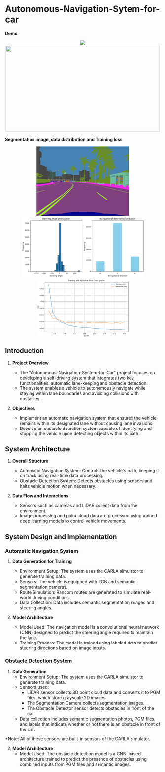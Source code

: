 # Autonomous-Navigation-Sytem-for-car

**Demo**

<div align=center>
  <img src="/images/demo0.png" width="500" />
  <img src="/images/demo1.png" width="500" height="277"/> 
</div>

**Segmentation image, data distribution and Training loss**

<div align=center>
  <img src="/images/1728788476498592800_0_0.0.png" width="300"/>
  <img src="/images/data_distribution.png" width="400" />
  <img src="/images/training_validation_loss.png" width="300" />
</div>

## Introduction
1. **Project Overview**
   
      - The "Autonomous-Navigation-System-for-Car" project focuses on developing a self-driving system that integrates two key functionalities: automatic lane-keeping and obstacle detection. 
      - The system enables a vehicle to autonomously navigate while staying within lane boundaries and avoiding collisions with obstacles.

3. **Objectives**
   
      - Implement an automatic navigation system that ensures the vehicle remains within its designated lane without causing lane invasions.
      - Develop an obstacle detection system capable of identifying and stopping the vehicle upon detecting objects within its path.

## System Architecture 
1. **Overall Structure**
    - Automatic Navigation System: Controls the vehicle's path, keeping it on track using real-time data processing.
    - Obstacle Detection System: Detects obstacles using sensors and halts vehicle motion when necessary.

2. **Data Flow and Interactions**
    - Sensors such as cameras and LiDAR collect data from the environment.
    - Image processing and point cloud data are processed using trained deep learning models to control vehicle movements.

## System Design and Implementation
### Automatic Navigation System
1. **Data Generation for Training**
    - Environment Setup: The system uses the CARLA simulator to generate training data.
    - Sensors: The vehicle is equipped with RGB and semantic segmentation cameras.
    - Route Simulation: Random routes are generated to simulate real-world driving conditions.
    - Data Collection: Data includes semantic segmentation images and steering angles.

2. **Model Architecture**
    - Model Used: The navigation model is a convolutional neural network (CNN) designed to predict the steering angle required to maintain the lane.
    - Training Process: The model is trained using labeled data to predict steering directions based on image inputs.

### Obstacle Detection System
1. **Data Generation**
    - Environment Setup: The system uses the CARLA simulator to generate training data.
    - Sensors used:
      - LiDAR sensor collects 3D point cloud data and converts it to PGM files, which store grayscale 2D images.
      - The Segmentation Camera collects segmentation images.
      - The Obstacle Detector sensor detects obstacles in front of the car.
    - Data collection includes semantic segmentation photos, PGM files, and labels that indicate whether or not there is an obstacle in front of the car.

*Note: All of these sensors are built-in sensors of the CARLA simulator.

2. **Model Architecture**
    - Model Used: The obstacle detection model is a CNN-based architecture trained to predict the presence of obstacles using combined inputs from PGM files and semantic images.







